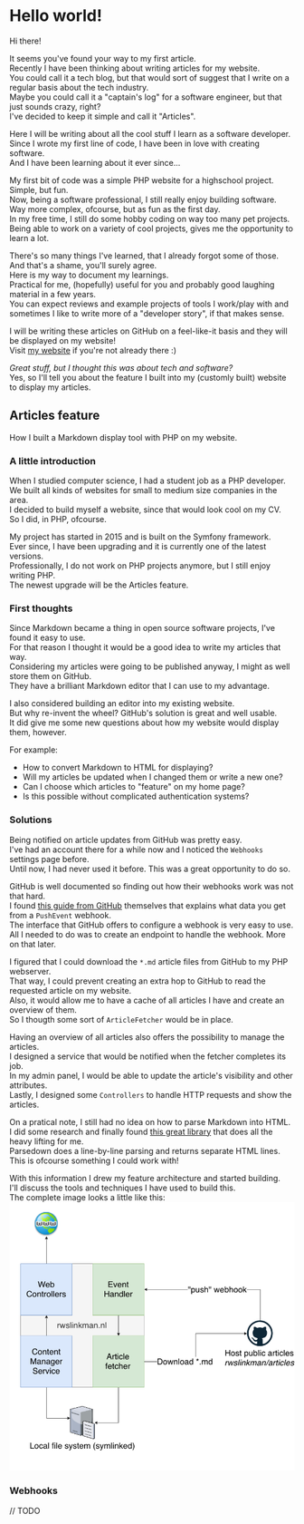 # Hello world!

Hi there!  

It seems you've found your way to my first article.  
Recently I have been thinking about writing articles for my website.  
You could call it a tech blog, but that would sort of suggest that I write on a regular basis about the tech industry.  
Maybe you could call it a "captain's log" for a software engineer, but that just sounds crazy, right?  
I've decided to keep it simple and call it "Articles".  
  
Here I will be writing about all the cool stuff I learn as a software developer.  
Since I wrote my first line of code, I have been in love with creating software.  
And I have been learning about it ever since...  

My first bit of code was a simple PHP website for a highschool project. Simple, but fun.  
Now, being a software professional, I still really enjoy building software.  
Way more complex, ofcourse, but as fun as the first day.  
In my free time, I still do some hobby coding on way too many pet projects.  
Being able to work on a variety of cool projects, gives me the opportunity to learn a lot.

There's so many things I've learned, that I already forgot some of those.  
And that's a shame, you'll surely agree.  
Here is my way to document my learnings.  
Practical for me, (hopefully) useful for you and probably good laughing material in a few years.  
You can expect reviews and example projects of tools I work/play with and sometimes I like to write more of a "developer story", if that makes sense.  

I will be writing these articles on GitHub on a feel-like-it basis and they will be displayed on my website!  
Visit [my website](https://rwslinkman.nl) if you're not already there :)  

_Great stuff, but I thought this was about tech and software?_  
Yes, so I'll tell you about the feature I built into my (customly built) website to display my articles.  

## Articles feature
How I built a Markdown display tool with PHP on my website.  

### A little introduction
When I studied computer science, I had a student job as a PHP developer.  
We built all kinds of websites for small to medium size companies in the area.  
I decided to build myself a website, since that would look cool on my CV.  
So I did, in PHP, ofcourse.  

My project has started in 2015 and is built on the Symfony framework.  
Ever since, I have been upgrading and it is currently one of the latest versions.  
Professionally, I do not work on PHP projects anymore, but I still enjoy writing PHP.  
The newest upgrade will be the Articles feature.  

### First thoughts
Since Markdown became a thing in open source software projects, I've found it easy to use.  
For that reason I thought it would be a good idea to write my articles that way.  
Considering my articles were going to be published anyway, I might as well store them on GitHub.  
They have a brilliant Markdown editor that I can use to my advantage.  

I also considered building an editor into my existing website.  
But why re-invent the wheel? GitHub's solution is great and well usable.  
It did give me some new questions about how my website would display them, however.  

For example:
- How to convert Markdown to HTML for displaying?
- Will my articles be updated when I changed them or write a new one?
- Can I choose which articles to "feature" on my home page?
- Is this possible without complicated authentication systems?

### Solutions
Being notified on article updates from GitHub was pretty easy.  
I've had an account there for a while now and I noticed the `Webhooks` settings page before.  
Until now, I had never used it before.  This was a great opportunity to do so.  

GitHub is well documented so finding out how their webhooks work was not that hard.   
I found [this guide from GitHub](https://developer.github.com/v3/activity/events/types/#pushevent) themselves that explains what data you get from a `PushEvent` webhook.  
The interface that GitHub offers to configure a webhook is very easy to use.  
All I needed to do was to create an endpoint to handle the webhook. More on that later.  

I figured that I could download the `*.md` article files from GitHub to my PHP webserver.  
That way, I could prevent creating an extra hop to GitHub to read the requested article on my website.  
Also, it would allow me to have a cache of all articles I have and create an overview of them.  
So I thougth some sort of `ArticleFetcher` would be in place.  

Having an overview of all articles also offers the possibility to manage the articles.  
I designed a service that would be notified when the fetcher completes its job.  
In my admin panel, I would be able to update the article's visibility and other attributes.  
Lastly, I designed some `Controllers` to handle HTTP requests and show the articles. 

On a pratical note, I still had no idea on how to parse Markdown into HTML.  
I did some research and finally found [this great library](https://github.com/erusev/parsedown) that does all the heavy lifting for me.  
Parsedown does a line-by-line parsing and returns separate HTML lines.  
This is ofcourse something I could work with!  

With this information I drew my feature architecture and started building.  
I'll discuss the tools and techniques I have used to build this.  
The complete image looks a little like this:
![Articles architecture](hello-world/Website_Articles_SysArch.png "The setup I want to achieve")

### Webhooks
// TODO